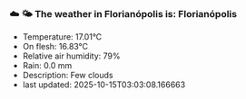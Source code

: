 ### ☁️ 🌤️  The weather in Florianópolis is: Florianópolis

- Temperature: 17.01°C
- On flesh: 16.83°C
- Relative air humidity: 79%
- Rain: 0.0 mm
- Description: Few clouds
- last updated: 2025-10-15T03:03:08.166663
